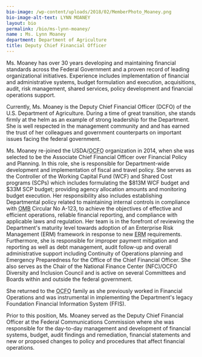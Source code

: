 ```yaml
---
bio-image: /wp-content/uploads/2018/02/MemberPhoto_Moaney.png
bio-image-alt-text: LYNN MOANEY
layout: bio
permalink: /bio/ms-lynn-moaney/
name : Ms. Lynn Moaney
department: Department of Agriculture
title: Deputy Chief Financial Officer
---
```

   Ms. Moaney has over 30 years developing and maintaining financial standards across the Federal Government and a proven record of leading organizational initiatives. Experience includes implementation of financial and administrative systems, budget formulation and execution, acquisitions, audit, risk management, shared services, policy development and financial operations support.
             
   Currently, Ms. Moaney is the Deputy Chief Financial Officer (DCFO) of the U.S. Department of Agriculture. During a time of great transition, she stands firmly at the helm as an example of strong leadership for the Department. She is well respected in the management community and and has earned the trust of her colleagues and government counterparts on important issues facing the federal government.
             
   Ms. Moaney re-joined the USDA/<abbr title="Office of the Chief Financial Office">OCFO</abbr> organization in 2014, when she was selected to be the Associate Chief Financial Officer over Financial Policy and Planning. In this role, she is responsible for Department-wide development and implementation of fiscal and travel policy. She serves as the Controller of the Working Capital Fund (WCF) and Shared Cost programs (SCPs) which includes formulating the $813M WCF budget and $33M SCP budget; providing agency allocation amounts and monitoring budget execution. Her responsibility also includes establishing Departmental policy related to maintaining internal controls in compliance with <abbr title="Office of Management and Budget">OMB</abbr> Circular No A-123, to achieve the objectives of effective and efficient operations, reliable financial reporting, and compliance with applicable laws and regulation. Her team is in the forefront of reviewing the Department's maturity level towards adoption of an Enterprise Risk Management (ERM) framework in response to new <abbr title="Enterprise Risk Management">ERM</abbr> requirements. Furthermore, she is responsible for improper payment mitigation and reporting as well as debt management, audit follow-up and overall administrative support including Continuity of Operations planning and Emergency Preparedness for the Office of the Chief Financial Officer. She also serves as the Chair of the National Finance Center (NFC)/OCFO Diversity and Inclusion Council and is active on several Committees and Boards within and outside the federal government.
             
   She returned to the <abbr title="Office of the Chief Financial Office">OCFO</abbr> family as she previously worked in Financial Operations and was instrumental in implementing the Department's legacy Foundation Financial Information System (FFIS).
             
   Prior to this position, Ms. Moaney served as the Deputy Chief Financial Officer at the Federal Communications Commission where she was responsible for the day-to-day management and development of financial systems, budget, audit findings and remediation, financial statements and new or proposed changes to policy and procedures that affect financial operations.

